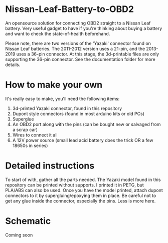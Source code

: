# Nissan-Leaf-Battery-to-OBD2
An opensource solution for connecting OBD2 straight to a Nissan Leaf battery. Very useful gadget to have if you're thinking about buying a battery and want to check the state-of-health beforehand.

Please note, there are two versions of the 'Yazaki' connector found on Nissan Leaf batteries. The 2011-2012 version uses a 21-pin, and the 2013-2019 uses a 36-pin connector. At this stage, the 3d-printable files are only supporting the 36-pin connector. See the documentation folder for more details.

# How to make your own
It's really easy to make, you'll need the following items:
1. 3d-printed Yazaki connector, found in this repository
2. Dupont style connectors (found in most arduino kits or old PCs)
3. Superglue
4. An OBD2 port along with the pins (can be bought new or salvaged from a scrap car)
5. Wires to connect it all
6. A 12V power source (small lead acid battery does the trick OR a few 18650s in series)

# Detailed instructions
To start of with, gather all the parts needed. The Yazaki model found in this repository can be printed without supports. I printed it in PETG, but PLA/ABS can also be used. Once you have the model printed, attach dupont connectors to it by supergluing/epoxying them in place. Be careful not to get any glue inside the connector, especially the pins. Less is more here.

# Schematic
Coming soon
